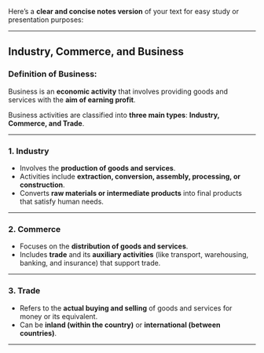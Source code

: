 Here’s a **clear and concise notes version** of your text for easy study or presentation purposes:

---

## **Industry, Commerce, and Business**

### **Definition of Business:**

Business is an **economic activity** that involves providing goods and services with the **aim of earning profit**.

Business activities are classified into **three main types**: **Industry, Commerce, and Trade**.

---

### **1. Industry**

* Involves the **production of goods and services**.
* Activities include **extraction, conversion, assembly, processing, or construction**.
* Converts **raw materials or intermediate products** into final products that satisfy human needs.

---

### **2. Commerce**

* Focuses on the **distribution of goods and services**.
* Includes **trade** and its **auxiliary activities** (like transport, warehousing, banking, and insurance) that support trade.

---

### **3. Trade**

* Refers to the **actual buying and selling** of goods and services for money or its equivalent.
* Can be **inland (within the country)** or **international (between countries)**.

---
